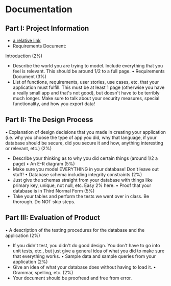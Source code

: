 # Documentation 

## Part I: Project Information

* [a relative link](intro.md)
* Requirements Document: 

Introduction (2%)
- Describe the world you are trying to model. Include everything that you feel is
relevant. This should be around 1/2 to a full page.
• Requirements Document (3%)
- List of functions, requirements, user stories, use cases, etc. that your application
must fulfill. This must be at least 1 page (otherwise you have a really small app
and that's not good), but doesn't have to be terribly much longer. Make sure to
talk about your security measures, special functionality, and how you export data! 

## Part II: The Design Process
• Explanation of design decisions that you made in creating your application (i.e.
why you choose the type of app you did, why that language, if your database
should be secure, did you secure it and how, anything interesting or relevant,
etc.) (2%)
- Describe your thinking as to why you did certain things (around 1/2 a page)
• An E-R diagram (5%)
- Make sure you model EVERYTHING in your database! Don't leave out stuff!
• Database schema including integrity constraints (2%)
- Just give the schemas straight from your database with things like primary key,
unique, not null, etc. Easy 2% here.
• Proof that your database is in Third Normal Form (5%)
- Take your tables and perform the tests we went over in class. Be thorough. Do
NOT skip steps. 

## Part III: Evaluation of Product
• A description of the testing procedures for the database and the application (2%)
- If you didn't test, you didn't do good design. You don't have to go into unit
tests, etc., but just give a general idea of what you did to make sure that
everything works.
• Sample data and sample queries from your application (2%)
- Give an idea of what your database does without having to load it.
• Grammar, spelling, etc. (2%)
- Your document should be proofread and free from error.
